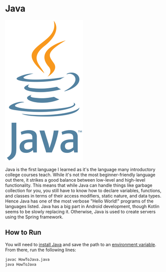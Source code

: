 # Java
![Java Logo](img-java.png)

Java is the first language I learned as it's the language many introductory college courses teach. While it's not the most beginner-friendly language out there, it strikes a good balance between low-level and high-level functionality. This means that while Java can handle things like garbage collection for you, you still have to know how to declare variables, functions, and classes in terms of their access modifiers, static nature, and data types. Hence Java has one of the most verbose "Hello World!" programs of the languages listed. Java has a big part in Android development, though Kotlin seems to be slowly replacing it. Otherwise, Java is used to create servers using the Spring framework.

## How to Run
You will need to [install Java](https://www.java.com/en/) and save the path to an [environment variable](https://www.java.com/en/download/help/path.xml). From there, run the following lines:
```
javac HowToJava.java
java HowToJava
```
